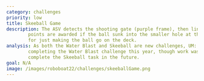 ```yaml
---
category: challenges
priority: low
title: Skeeball Game
description: The ASV detects the shooting gate (purple frame), then lines up and shoot three balls. More 
        points are awarded if the ball sunk into the smaller hole at the back, and some points are awarded 
        for just making the ball go on the deck. 
analysis: As both the Water Blast and Skeeball are new challenges, UM::Autonomy chose to only focus on 
        completing the Water Blast challenge this year, though work was done throughout the year to 
        complete the Skeeball task in the future.
goal: N/A
image: /images/roboboat22/challenges/skeeballGame.png
---
```

